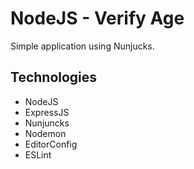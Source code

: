 # NodeJS - Verify Age

Simple application using Nunjucks.

## Technologies

- NodeJS
- ExpressJS
- Nunjuncks
- Nodemon
- EditorConfig
- ESLint
